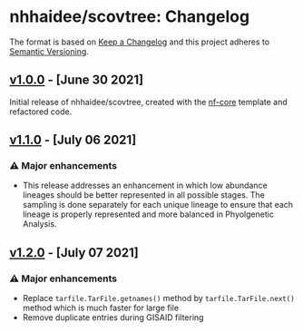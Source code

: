 # nhhaidee/scovtree: Changelog

The format is based on [Keep a Changelog](https://keepachangelog.com/en/1.0.0/)
and this project adheres to [Semantic Versioning](https://semver.org/spec/v2.0.0.html).

## [v1.0.0](https://github.com/nhhaidee/scovtree/releases/tag/1.0.0) - [June 30 2021]

Initial release of nhhaidee/scovtree, created with the [nf-core](https://nf-co.re/) template and refactored code.

## [v1.1.0](https://github.com/nhhaidee/scovtree/releases/tag/1.1.0) - [July 06 2021]

### :warning: Major enhancements

* This release addresses an enhancement in which low abundance lineages should be better represented in all possible stages. The sampling is done separately for each unique lineage to ensure that each lineage is properly represented and more balanced in Phyolgenetic Analysis.

## [v1.2.0](https://github.com/nhhaidee/scovtree/releases/tag/1.2.0) - [July 07 2021]

### :warning: Major enhancements

* Replace `tarfile.TarFile.getnames()` method by `tarfile.TarFile.next()` method which is much faster for large file
* Remove duplicate entries during GISAID filtering

